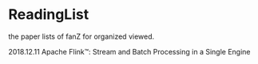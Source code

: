 # ReadingList
the paper lists of fanZ for organized viewed.

2018.12.11 Apache Flink™: Stream and Batch Processing in a Single Engine
